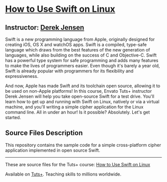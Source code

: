 # [How to Use Swift on Linux][published url]
## Instructor: [Derek Jensen][instructor url]


Swift is a new programming language from Apple, originally designed for creating iOS, OS X and watchOS apps. Swift is a compiled, type-safe language which draws from the best features of the new generation of languages, while also building on the success of C and Objective-C. Swift has a powerful type system for safe programming and adds many features to make the lives of programmers easier. Even though it's barely a year old, Swift is already popular with programmers for its flexibility and expressiveness.

And now, Apple has made Swift and its toolchain open source, allowing it to be used on non-Apple platforms! In this course, Envato Tuts+ instructor Derek Jensen will help you take open-source Swift for a test drive. You'll learn how to get up and running with Swift on Linux, natively or via a virtual machine, and you'll writing a simple cipher application for the Linux command line. All in under an hour! Is it possible? Absolutely. Let's get started.


## Source Files Description


This repository contains the sample code for a simple cross-platform cipher application implemented in open source Swift.

------

These are source files for the Tuts+ course: [How to Use Swift on Linux][published url]

Available on [Tuts+](https://tutsplus.com). Teaching skills to millions worldwide.

[published url]: https://code.tutsplus.com/courses/how-to-use-swift-on-linux
[instructor url]: https://tutsplus.com/authors/derek-jensen
